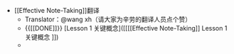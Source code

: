 - [[Effective Note-Taking]]翻译
    - Translator：@wang xh（请大家为辛劳的翻译人员点个赞）
    - {{[[DONE]]}} [Lesson 1 关键概念]([[[[Effective Note-Taking]] Lesson 1 关键概念 ]])
    - 
